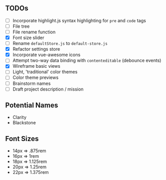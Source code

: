 ## TODOs
- [ ] Incorporate highlight.js syntax highlighting for `pre` and `code` tags
- [ ] File tree
- [ ] File rename function
- [x] Font size slider
- [ ] Rename `defaultStore.js` to `default-store.js`
- [x] Refactor settings store
- [x] Incorporate vue-awesome icons
- [ ] Attempt two-way data binding with `contenteditable` (debounce events)
- [x] Wireframe basic views
- [ ] Light, 'traditional' color themes
- [ ] Color theme previews
- [ ] Brainstorm names
- [ ] Draft project description / mission

## Potential Names
- Clarity
- Blackstone

## Font Sizes
- 14px => .875rem
- 16px => 1rem
- 18px => 1.125rem
- 20px => 1.25rem
- 22px => 1.375rem